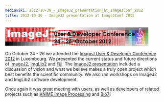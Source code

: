 ```yaml
---
mediawiki: 2012-10-30_-_ImageJ2_presentation_at_ImageJConf_2012
title: 2012-10-30 - ImageJ2 presentation at ImageJConf 2012
---
```


![ImageJ 2012 User & Developer Conference](/media/news/imagej-conference-2012.png)

On October 24 - 26 we attended the [ImageJ User & Developer Conference 2012](/events/conference-2012) in Luxembourg. We presented the current status and future directions of [ImageJ2](/software/imagej2), [ImgLib2](/libs/imglib2) and [Fiji](/software/fiji). The [ImageJ2 presentation](http://conference.imagej.net/2012/curtis-rueden/2012-10-24-imagej-conference.odp) included a discussion of vision and what we believe makes a truly open project which best benefits the scientific community. We also ran workshops on ImageJ2 and ImgLib2 software development.

Once again it was great meeting with users, as well as developers of related projects such as [KNIME Image Processing](http://tech.knime.org/community/image-processing) and [Bio7](http://bio7.org/)!

  
